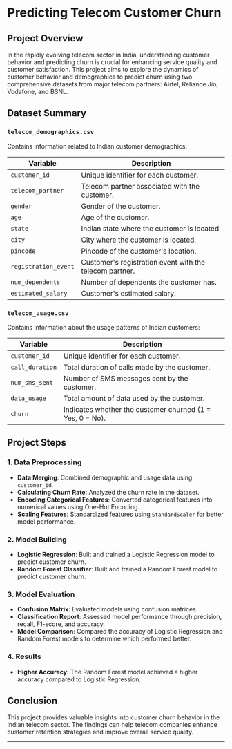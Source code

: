 # Predicting Telecom Customer Churn

## Project Overview

In the rapidly evolving telecom sector in India, understanding customer behavior and predicting churn is crucial for enhancing service quality and customer satisfaction. This project aims to explore the dynamics of customer behavior and demographics to predict churn using two comprehensive datasets from major telecom partners: Airtel, Reliance Jio, Vodafone, and BSNL.

## Dataset Summary

### `telecom_demographics.csv`
Contains information related to Indian customer demographics:

| Variable             | Description                                      |
|----------------------|--------------------------------------------------|
| `customer_id`        | Unique identifier for each customer.             |
| `telecom_partner`    | Telecom partner associated with the customer.    |
| `gender`             | Gender of the customer.                          |
| `age`                | Age of the customer.                             |
| `state`              | Indian state where the customer is located.      |
| `city`               | City where the customer is located.              |
| `pincode`            | Pincode of the customer's location.              |
| `registration_event` | Customer's registration event with the telecom partner.|
| `num_dependents`     | Number of dependents the customer has.           |
| `estimated_salary`   | Customer's estimated salary.                     |

### `telecom_usage.csv`
Contains information about the usage patterns of Indian customers:

| Variable            | Description                                      |
|---------------------|--------------------------------------------------|
| `customer_id`       | Unique identifier for each customer.             |
| `call_duration`     | Total duration of calls made by the customer.    |
| `num_sms_sent`      | Number of SMS messages sent by the customer.     |
| `data_usage`        | Total amount of data used by the customer.       |
| `churn`             | Indicates whether the customer churned (1 = Yes, 0 = No).|

## Project Steps

### 1. Data Preprocessing

- **Data Merging**: Combined demographic and usage data using `customer_id`.
- **Calculating Churn Rate**: Analyzed the churn rate in the dataset.
- **Encoding Categorical Features**: Converted categorical features into numerical values using One-Hot Encoding.
- **Scaling Features**: Standardized features using `StandardScaler` for better model performance.

### 2. Model Building

- **Logistic Regression**: Built and trained a Logistic Regression model to predict customer churn.
- **Random Forest Classifier**: Built and trained a Random Forest model to predict customer churn.

### 3. Model Evaluation

- **Confusion Matrix**: Evaluated models using confusion matrices.
- **Classification Report**: Assessed model performance through precision, recall, F1-score, and accuracy.
- **Model Comparison**: Compared the accuracy of Logistic Regression and Random Forest models to determine which performed better.

### 4. Results

- **Higher Accuracy**: The Random Forest model achieved a higher accuracy compared to Logistic Regression.

## Conclusion

This project provides valuable insights into customer churn behavior in the Indian telecom sector. The findings can help telecom companies enhance customer retention strategies and improve overall service quality.

---
